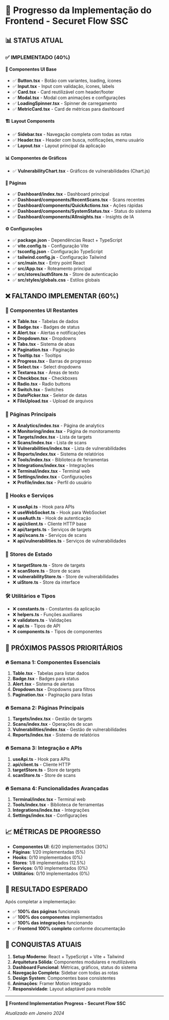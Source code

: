 # 🚀 Progresso da Implementação do Frontend - Securet Flow SSC

## 📊 **STATUS ATUAL**

### ✅ **IMPLEMENTADO (40%)**

#### 🎨 **Componentes UI Base**
- ✅ **Button.tsx** - Botão com variantes, loading, ícones
- ✅ **Input.tsx** - Input com validação, ícones, labels
- ✅ **Card.tsx** - Card reutilizável com header/footer
- ✅ **Modal.tsx** - Modal com animações e configurações
- ✅ **LoadingSpinner.tsx** - Spinner de carregamento
- ✅ **MetricCard.tsx** - Card de métricas para dashboard

#### 🏗️ **Layout Components**
- ✅ **Sidebar.tsx** - Navegação completa com todas as rotas
- ✅ **Header.tsx** - Header com busca, notificações, menu usuário
- ✅ **Layout.tsx** - Layout principal da aplicação

#### 📊 **Componentes de Gráficos**
- ✅ **VulnerabilityChart.tsx** - Gráficos de vulnerabilidades (Chart.js)

#### 📱 **Páginas**
- ✅ **Dashboard/index.tsx** - Dashboard principal
- ✅ **Dashboard/components/RecentScans.tsx** - Scans recentes
- ✅ **Dashboard/components/QuickActions.tsx** - Ações rápidas
- ✅ **Dashboard/components/SystemStatus.tsx** - Status do sistema
- ✅ **Dashboard/components/AIInsights.tsx** - Insights de IA

#### ⚙️ **Configurações**
- ✅ **package.json** - Dependências React + TypeScript
- ✅ **vite.config.ts** - Configuração Vite
- ✅ **tsconfig.json** - Configuração TypeScript
- ✅ **tailwind.config.js** - Configuração Tailwind
- ✅ **src/main.tsx** - Entry point React
- ✅ **src/App.tsx** - Roteamento principal
- ✅ **src/stores/authStore.ts** - Store de autenticação
- ✅ **src/styles/globals.css** - Estilos globais

## ❌ **FALTANDO IMPLEMENTAR (60%)**

### 🎨 **Componentes UI Restantes**
- ❌ **Table.tsx** - Tabelas de dados
- ❌ **Badge.tsx** - Badges de status
- ❌ **Alert.tsx** - Alertas e notificações
- ❌ **Dropdown.tsx** - Dropdowns
- ❌ **Tabs.tsx** - Sistema de abas
- ❌ **Pagination.tsx** - Paginação
- ❌ **Tooltip.tsx** - Tooltips
- ❌ **Progress.tsx** - Barras de progresso
- ❌ **Select.tsx** - Select dropdowns
- ❌ **Textarea.tsx** - Áreas de texto
- ❌ **Checkbox.tsx** - Checkboxes
- ❌ **Radio.tsx** - Radio buttons
- ❌ **Switch.tsx** - Switches
- ❌ **DatePicker.tsx** - Seletor de datas
- ❌ **FileUpload.tsx** - Upload de arquivos

### 📱 **Páginas Principais**
- ❌ **Analytics/index.tsx** - Página de analytics
- ❌ **Monitoring/index.tsx** - Página de monitoramento
- ❌ **Targets/index.tsx** - Lista de targets
- ❌ **Scans/index.tsx** - Lista de scans
- ❌ **Vulnerabilities/index.tsx** - Lista de vulnerabilidades
- ❌ **Reports/index.tsx** - Sistema de relatórios
- ❌ **Tools/index.tsx** - Biblioteca de ferramentas
- ❌ **Integrations/index.tsx** - Integrações
- ❌ **Terminal/index.tsx** - Terminal web
- ❌ **Settings/index.tsx** - Configurações
- ❌ **Profile/index.tsx** - Perfil do usuário

### 🔧 **Hooks e Serviços**
- ❌ **useApi.ts** - Hook para APIs
- ❌ **useWebSocket.ts** - Hook para WebSocket
- ❌ **useAuth.ts** - Hook de autenticação
- ❌ **api/client.ts** - Cliente HTTP base
- ❌ **api/targets.ts** - Serviços de targets
- ❌ **api/scans.ts** - Serviços de scans
- ❌ **api/vulnerabilities.ts** - Serviços de vulnerabilidades

### 🏪 **Stores de Estado**
- ❌ **targetStore.ts** - Store de targets
- ❌ **scanStore.ts** - Store de scans
- ❌ **vulnerabilityStore.ts** - Store de vulnerabilidades
- ❌ **uiStore.ts** - Store da interface

### 🛠️ **Utilitários e Tipos**
- ❌ **constants.ts** - Constantes da aplicação
- ❌ **helpers.ts** - Funções auxiliares
- ❌ **validators.ts** - Validações
- ❌ **api.ts** - Tipos de API
- ❌ **components.ts** - Tipos de componentes

## 🎯 **PRÓXIMOS PASSOS PRIORITÁRIOS**

### 🔥 **Semana 1: Componentes Essenciais**
1. **Table.tsx** - Tabelas para listar dados
2. **Badge.tsx** - Badges para status
3. **Alert.tsx** - Sistema de alertas
4. **Dropdown.tsx** - Dropdowns para filtros
5. **Pagination.tsx** - Paginação para listas

### 🔥 **Semana 2: Páginas Principais**
1. **Targets/index.tsx** - Gestão de targets
2. **Scans/index.tsx** - Operações de scan
3. **Vulnerabilities/index.tsx** - Gestão de vulnerabilidades
4. **Reports/index.tsx** - Sistema de relatórios

### 🔥 **Semana 3: Integração e APIs**
1. **useApi.ts** - Hook para APIs
2. **api/client.ts** - Cliente HTTP
3. **targetStore.ts** - Store de targets
4. **scanStore.ts** - Store de scans

### 🔥 **Semana 4: Funcionalidades Avançadas**
1. **Terminal/index.tsx** - Terminal web
2. **Tools/index.tsx** - Biblioteca de ferramentas
3. **Integrations/index.tsx** - Integrações
4. **Settings/index.tsx** - Configurações

## 📈 **MÉTRICAS DE PROGRESSO**

- **Componentes UI**: 6/20 implementados (30%)
- **Páginas**: 1/20 implementadas (5%)
- **Hooks**: 0/10 implementados (0%)
- **Stores**: 1/8 implementados (12.5%)
- **Serviços**: 0/10 implementados (0%)
- **Utilitários**: 0/10 implementados (0%)

## 🚀 **RESULTADO ESPERADO**

Após completar a implementação:

- ✅ **100% das páginas** funcionais
- ✅ **100% dos componentes** implementados
- ✅ **100% das integrações** funcionando
- ✅ **Frontend 100% completo** conforme documentação

## 🎉 **CONQUISTAS ATUAIS**

1. **Setup Moderno**: React + TypeScript + Vite + Tailwind
2. **Arquitetura Sólida**: Componentes modulares e reutilizáveis
3. **Dashboard Funcional**: Métricas, gráficos, status do sistema
4. **Navegação Completa**: Sidebar com todas as rotas
5. **Design System**: Componentes base consistentes
6. **Animações**: Framer Motion integrado
7. **Responsividade**: Layout adaptável para mobile

---

**🚀 Frontend Implementation Progress - Securet Flow SSC**

*Atualizado em Janeiro 2024* 
